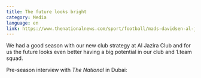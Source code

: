 ```yaml
---
title: The future looks bright
category: Media
language: en
link: https://www.thenationalnews.com/sport/football/mads-davidsen-al-jazira-winning-the-agl-title-so-soon-was-a-little-surprising-1.1247887
---
```

We had a good season with our new club strategy at Al Jazira Club and for us the future looks even better having a big potential in our club and 1.team squad.

Pre-season interview with _The National_ in Dubai:
